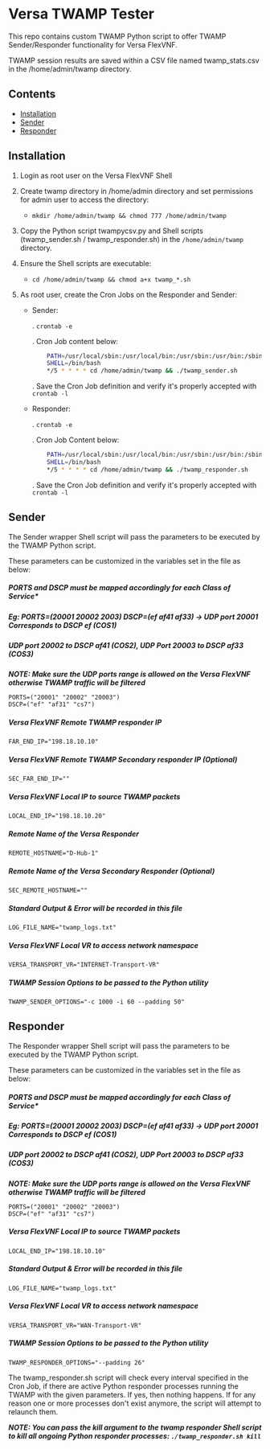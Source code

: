 # Versa TWAMP Tester

This repo contains custom TWAMP Python script to offer TWAMP Sender/Responder functionality for Versa FlexVNF.

TWAMP session results are saved within a CSV file named twamp_stats.csv in the /home/admin/twamp directory.

## Contents

- [Installation](#installation)
- [Sender](#sender)
- [Responder](#responder)


## Installation
1. Login as root user on the Versa FlexVNF Shell

2. Create twamp directory in /home/admin directory and set permissions for admin user to access the directory:
    - `mkdir /home/admin/twamp && chmod 777 /home/admin/twamp`

3. Copy the Python script twampycsv.py and Shell scripts (twamp_sender.sh / twamp_responder.sh) in the 
`/home/admin/twamp` directory.

4. Ensure the Shell scripts are executable:
    - `cd /home/admin/twamp && chmod a+x twamp_*.sh`

5. As root user, create the Cron Jobs on the Responder and Sender:

    - Sender:
    
        . `crontab -e`
        
        . Cron Job content below:
        ```bash
            PATH=/usr/local/sbin:/usr/local/bin:/usr/sbin:/usr/bin:/sbin:/bin
            SHELL=/bin/bash
            */5 * * * * cd /home/admin/twamp && ./twamp_sender.sh
        ```
        . Save the Cron Job definition and verify it's properly accepted with `crontab -l`
    
    - Responder:
    
        . `crontab -e`
        
        . Cron Job Content below:
        
        ```bash
            PATH=/usr/local/sbin:/usr/local/bin:/usr/sbin:/usr/bin:/sbin:/bin
            SHELL=/bin/bash
            */5 * * * * cd /home/admin/twamp && ./twamp_responder.sh
        ```
        
        . Save the Cron Job definition and verify it's properly accepted with `crontab -l`

## Sender

The Sender wrapper Shell script will pass the parameters to be executed by the TWAMP Python script.

These parameters can be customized in the variables set in the file as below:

##### PORTS and DSCP must be mapped accordingly for each Class of Service*
##### Eg: PORTS=(20001 20002 2003) DSCP=(ef af41 af33) -> UDP port 20001 Corresponds to DSCP ef (COS1)
##### UDP port 20002 to DSCP af41 (COS2), UDP Port 20003 to DSCP af33 (COS3)

***NOTE: Make sure the UDP ports range is allowed on the Versa FlexVNF otherwise TWAMP traffic will be filtered***
```
PORTS=("20001" "20002" "20003")
DSCP=("ef" "af31" "cs7")
```

##### Versa FlexVNF Remote TWAMP responder IP
```
FAR_END_IP="198.18.10.10"
```

##### Versa FlexVNF Remote TWAMP Secondary responder IP (Optional)
```
SEC_FAR_END_IP=""
```

##### Versa FlexVNF Local IP to source TWAMP packets
```
LOCAL_END_IP="198.18.10.20"
```

##### Remote Name of the Versa Responder
```
REMOTE_HOSTNAME="D-Hub-1"
```

##### Remote Name of the Versa Secondary Responder (Optional)
```
SEC_REMOTE_HOSTNAME=""
```

##### Standard Output & Error will be recorded in this file
```
LOG_FILE_NAME="twamp_logs.txt"
```

##### Versa FlexVNF Local VR to access network namespace
```
VERSA_TRANSPORT_VR="INTERNET-Transport-VR"
```

##### TWAMP Session Options to be passed to the Python utility
```
TWAMP_SENDER_OPTIONS="-c 1000 -i 60 --padding 50"
```


## Responder

The Responder wrapper Shell script will pass the parameters to be executed by the TWAMP Python script.

These parameters can be customized in the variables set in the file as below:

##### PORTS and DSCP must be mapped accordingly for each Class of Service*
##### Eg: PORTS=(20001 20002 2003) DSCP=(ef af41 af33) -> UDP port 20001 Corresponds to DSCP ef (COS1)
##### UDP port 20002 to DSCP af41 (COS2), UDP Port 20003 to DSCP af33 (COS3)

***NOTE: Make sure the UDP ports range is allowed on the Versa FlexVNF otherwise TWAMP traffic will be filtered***
```
PORTS=("20001" "20002" "20003")
DSCP=("ef" "af31" "cs7")
```

##### Versa FlexVNF Local IP to source TWAMP packets
```
LOCAL_END_IP="198.18.10.10"
```

##### Standard Output & Error will be recorded in this file
```
LOG_FILE_NAME="twamp_logs.txt"
```

##### Versa FlexVNF Local VR to access network namespace
```
VERSA_TRANSPORT_VR="WAN-Transport-VR"
```

##### TWAMP Session Options to be passed to the Python utility
```
TWAMP_RESPONDER_OPTIONS="--padding 26"
```

The twamp_responder.sh script will check every interval specified in the Cron Job, if there are active Python responder 
processes running the TWAMP with the given parameters. If yes, then nothing happens. If for any reason one or more 
processes don't exist anymore, the script will attempt to relaunch them.

***NOTE: You can pass the kill argument to the twamp responder Shell script to kill all ongoing Python responder 
processes: `./twamp_responder.sh kill`***